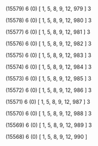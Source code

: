 (15579) 6 (0) [ 1, 5, 8, 9, 12, 979 ] 3 


(15578) 6 (0) [ 1, 5, 8, 9, 12, 980 ] 3 


(15577) 6 (0) [ 1, 5, 8, 9, 12, 981 ] 3 


(15576) 6 (0) [ 1, 5, 8, 9, 12, 982 ] 3 


(15575) 6 (0) [ 1, 5, 8, 9, 12, 983 ] 3 


(15574) 6 (0) [ 1, 5, 8, 9, 12, 984 ] 3 


(15573) 6 (0) [ 1, 5, 8, 9, 12, 985 ] 3 


(15572) 6 (0) [ 1, 5, 8, 9, 12, 986 ] 3 


(15571) 6 (0) [ 1, 5, 8, 9, 12, 987 ] 3 


(15570) 6 (0) [ 1, 5, 8, 9, 12, 988 ] 3 


(15569) 6 (0) [ 1, 5, 8, 9, 12, 989 ] 3 


(15568) 6 (0) [ 1, 5, 8, 9, 12, 990 ]  

